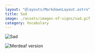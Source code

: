 ```yaml
---
layout: "@layouts/MarkdownLayout.astro"
title: Sad
image: ./assets/images-of-signs/sad.gif
category: Vocabulary
---
```


![Sad](@signs/sad.gif)

![Merdeaf version](@signs/merdeaf-sad.png)
